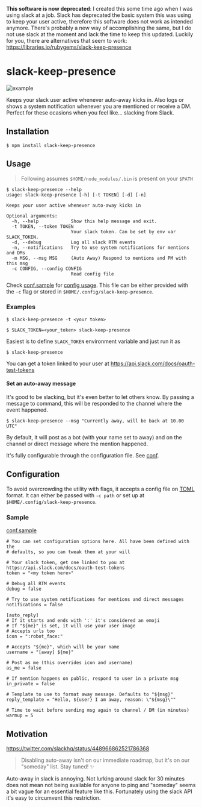 **This software is now deprecated**: I created this some time ago when I was using slack at a job. Slack has deprecated the basic system this was using to keep your user active, therefore this software does not work as intended anymore. There's probably a new way of accomplishing the same, but I do not use slack at the moment and lack the time to keep this updated. Luckily for you, there are alternatives that seem to work: https://libraries.io/rubygems/slack-keep-presence

# slack-keep-presence

![example](http://i.imgur.com/jZ1osWk.png)

Keeps your slack user active whenever auto-away kicks in. Also logs or shows
a system notification whenever you are mentioned or receive a DM. Perfect
for these ocasions when you feel like… slacking from Slack.

## Installation

```
$ npm install slack-keep-presence
```

## Usage

> Following assumes `$HOME/node_modules/.bin` is present on your `$PATH`

```
$ slack-keep-presence --help
usage: slack-keep-presence [-h] [-t TOKEN] [-d] [-n]

Keeps your user active whenever auto-away kicks in

Optional arguments:
  -h, --help            Show this help message and exit.
  -t TOKEN, --token TOKEN
                        Your slack token. Can be set by env var SLACK_TOKEN.
  -d, --debug           Log all slack RTM events
  -n, --notifications   Try to use system notifications for mentions and DMs
  -m MSG, --msg MSG     (Auto Away) Respond to mentions and PM with this msg
  -c CONFIG, --config CONFIG
                        Read config file
```

Check [conf.sample] for [config usage]. This file can be either provided with
the `-c` flag or stored in `$HOME/.config/slack-keep-presence`.


[conf.sample]: https://github.com/eskerda/slack-keep-presence/blob/master/conf.sample
[config usage]: #configuration

### Examples

```
$ slack-keep-presence -t <your token>
```
```
$ SLACK_TOKEN=<your_token> slack-keep-presence
```
Easiest is to define `SLACK_TOKEN` environment variable and just run it as
```
$ slack-keep-presence
```

You can get a token linked to your user at https://api.slack.com/docs/oauth-test-tokens

#### Set an auto-away message

It's good to be slacking, but it's even better to let others know. By passing
a message to command, this will be responded to the channel where the event
happened.

```
$ slack-keep-presence --msg "Currently away, will be back at 10.00 UTC"
```

By default, it will post as a bot (with your name set to away) and
on the channel or direct message where the mention happened.

It's fully configurable through the configuration file. See [conf](#configuration).

## Configuration

To avoid overcrowding the utility with flags, it accepts a config file on
[TOML] format. It can either be passed with `-c path` or set up at
`$HOME/.config/slack-keep-presence`.

[TOML]: https://github.com/toml-lang/toml

### Sample
[conf.sample]

[conf.sample]: https://github.com/eskerda/slack-keep-presence/blob/master/conf.sample

```
# You can set configuration options here. All have been defined with the
# defaults, so you can tweak them at your will

# Your slack token, get one linked to you at https://api.slack.com/docs/oauth-test-tokens
token = "<my token here>"

# Debug all RTM events
debug = false

# Try to use system notifications for mentions and direct messages
notifications = false

[auto_reply]
# If it starts and ends with ':' it's considered an emoji
# If "${me}" is set, it will use your user image
# Accepts urls too
icon = ":robot_face:"

# Accepts "${me}", which will be your name
username = "[away] ${me}"

# Post as me (this overrides icon and username)
as_me = false

# If mention happens on public, respond to user in a private msg
in_private = false

# Template to use to format away message. Defaults to "${msg}"
reply_template = "Hello, ${user} I am away, reason: \"${msg}\""

# Time to wait before sending msg again to channel / DM (in minutes)
warmup = 5
```

## Motivation

https://twitter.com/slackhq/status/448966862521786368
> Disabling auto-away isn't on our immediate roadmap, but it's on our "someday"
list. Stay tuned! ✨

Auto-away in slack is annoying. Not lurking around slack for 30 minutes does not
mean not being available for anyone to ping and "someday" seems a bit vague for
an essential feature like this. Fortunately using the slack API it's easy to
circumvent this restriction.
